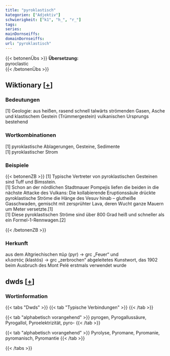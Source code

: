 ```yaml
---
title: "pyroklastisch"
kategorien: ["Adjektiv"]
schwierigkeit: ["k1", "h_", "r_"]
tags:
series:
mainDornseiffs:
domainDornseiffs:
url: "pyroklastisch"
---
```


{{< betonenÜbs >}}
**Übersetzung:**  
pyroclastic  
{{< /betonenÜbs >}}

## Wiktionary [[+](https://de.wiktionary.org/wiki/pyroklastisch)]

### Bedeutungen
[1] Geologie: aus heißen, rasend schnell talwärts strömenden Gasen, Asche und klastischem Gestein (Trümmergestein) vulkanischen Ursprungs bestehend  

### Wortkombinationen
[1] pyroklastische Ablagerungen, Gesteine, Sedimente  
[1] pyroklastischer Strom  

### Beispiele
{{< betonenZB >}}
[1] Typische Vertreter von pyroklastischen Gesteinen sind Tuff und Bimsstein.  
[1] Schon an der nördlichen Stadtmauer Pompejis liefen die beiden in die nächste Attacke des Vulkans: Die kollabierende Eruptionssäule drückte pyroklastische Ströme die Hänge des Vesuv hinab – glutheiße Gasschwaden, gemischt mit zersprühter Lava, deren Wucht ganze Mauern um Meter versetzte.[1]  
[1] Diese pyroklastischen Ströme sind über 800 Grad heiß und schneller als ein Formel-1-Rennwagen.[2]  

{{< /betonenZB >}}
### Herkunft
aus dem Altgriechischen πῦρ (pyr) → grc „Feuer“ und κλαστός (klastós) → grc „zerbrochen“ abgeleitetes Kunstwort, das 1902 beim Ausbruch des Mont Pelé erstmals verwendet wurde  



## dwds [[+](https://www.dwds.de/wb/pyroklastisch)]

### Wortinformation
{{< tabs "Dwds" >}}
{{< tab "Typische Verbindungen" >}}
{{< /tab >}}

{{< tab "alphabetisch vorangehend" >}}
pyrogen, Pyrogallussäure, Pyrogallol, Pyroelektrizität, pyro-
{{< /tab >}}

{{< tab "alphabetisch vorangehend" >}}
Pyrolyse, Pyromane, Pyromanie, pyromanisch, Pyromantie
{{< /tab >}}

{{< /tabs >}}

